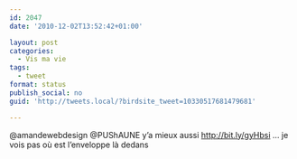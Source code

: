 ```yaml
---
id: 2047
date: '2010-12-02T13:52:42+01:00'

layout: post
categories:
  - Vis ma vie
tags:
  - tweet
format: status
publish_social: no
guid: 'http://tweets.local/?birdsite_tweet=10330517681479681'

---
```


@amandewebdesign @PUShAUNE y’a mieux aussi http://bit.ly/gyHbsi … je vois pas où est l’enveloppe là dedans